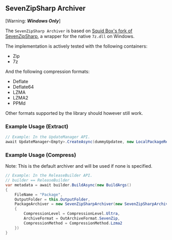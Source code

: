 ## SevenZipSharp Archiver

[Warning: ***Windows Only***]

The `SevenZipSharp Archiver` is based on [Squid Box's fork of SevenZipSharp](https://github.com/squid-box/SevenZipSharp), a wrapper for the native `7z.dll` on Windows.

The implementation is actively tested with the following containers:  
- Zip  
- 7z  

And the following compression formats:  
- Deflate  
- Deflate64  
- LZMA  
- LZMA2   
- PPMd  

Other formats supported by the library should however still work.

### Example Usage (Extract)

```csharp
// Example: In the UpdateManager API.
await UpdateManager<Empty>.CreateAsync(dummyUpdatee, new LocalPackageResolver(this.OutputFolder), new SevenZipSharpExtractor());
```

### Example Usage (Compress)

Note: This is the default archiver and will be used if none is specified.

```csharp
// Example: In the ReleaseBuilder API.
// builder == ReleaseBuilder
var metadata = await builder.BuildAsync(new BuildArgs()
{
    FileName = "Package",
    OutputFolder = this.OutputFolder,
    PackageArchiver = new SevenZipSharpArchiver(new SevenZipSharpArchiverSettings()
    {
        CompressionLevel = CompressionLevel.Ultra,
        ArchiveFormat = OutArchiveFormat.SevenZip,
        CompressionMethod = CompressionMethod.Lzma2
    })
}
```